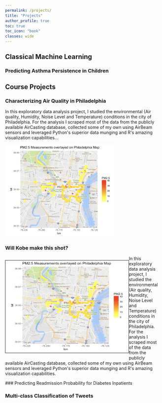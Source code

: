 ```yaml
---
permalink: /projects/
title: "Projects"
author_profile: true
toc: true
toc_icon: "book"
classes: wide
---
```


## Classical Machine Learning

### Predicting Asthma Persistence in Children

## Course Projects

### Characterizing Air Quality in Philadelphia
In this exploratory data analysis project, I studied the environmental (Air quality, Humidity, Noise Level and Temperature) conditions in the city of Philadelphia. For the analysis I scraped most of the data from the publicly available <a href="http://aircasting.habitatmap.org/mobile_map#?map_crowd=%22undefined%22&map=%7B%22zoom%22:5,%22lat%22:37.09024,%22lng%22:-95.712891,%22mapType%22:%22roadmap%22,%22hasChangedProgrammatically%22:false%7D&data=%7B%22sensorId%22:%22Particulate%20Matter-airbeam2-pm2.5%20(µg%2Fm³)%22,%22location%22:%22%22,%22tags%22:%22%22,%22usernames%22:%22%22,%22timeFrom%22:%221575936000%22,%22timeTo%22:%221607644799%22,%22heat%22:%7B%22lowest%22:0,%22low%22:12,%22mid%22:35,%22high%22:55,%22highest%22:150%7D,%22gridResolution%22:31,%22crowdMap%22:false%7D&fetchedSessionsCount=100" style="text-decoration: none;">AirCasting</a> database, collected some of my own using <a href="https://www.habitatmap.org/airbeamand" style="text-decoration: none;">AirBeam</a> sensors and leveraged Python's superior data munging and R's amazing visualization capabilities...

<img src="/images/Aircasting.png" height="300">

### Will Kobe make this shot?

<div>
    <p style="float: left;"><img src="/images/Aircasting.png" height="300" width="400" border="1px"></p>
    <p>In this exploratory data analysis project, I studied the environmental (Air quality, Humidity, Noise Level and Temperature) conditions in the city of Philadelphia. For the analysis I scraped most of the data from the publicly available <a href="http://aircasting.habitatmap.org/mobile_map#?map_crowd=%22undefined%22&map=%7B%22zoom%22:5,%22lat%22:37.09024,%22lng%22:-95.712891,%22mapType%22:%22roadmap%22,%22hasChangedProgrammatically%22:false%7D&data=%7B%22sensorId%22:%22Particulate%20Matter-airbeam2-pm2.5%20(µg%2Fm³)%22,%22location%22:%22%22,%22tags%22:%22%22,%22usernames%22:%22%22,%22timeFrom%22:%221575936000%22,%22timeTo%22:%221607644799%22,%22heat%22:%7B%22lowest%22:0,%22low%22:12,%22mid%22:35,%22high%22:55,%22highest%22:150%7D,%22gridResolution%22:31,%22crowdMap%22:false%7D&fetchedSessionsCount=100" style="text-decoration: none;">AirCasting</a> database, collected some of my own using <a href="https://www.habitatmap.org/airbeamand" style="text-decoration: none;">AirBeam</a> sensors and leveraged Python's superior data munging and R's amazing visualization capabilities.</p>
</div>
<div style="clear: left;">
</div>
### Predicting Readmission Probability for Diabetes Inpatients

### Multi-class Classification of Tweets
